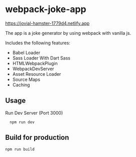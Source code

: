 # webpack-joke-app

https://jovial-hamster-1779d4.netlify.app

The app is a joke generator by using webpack with vanilla js.

Includes the following features:

- Babel Loader
- Sass Loader With Dart Sass
- HTMLWebpackPlugin
- WebpackDevServer
- Asset Resource Loader
- Source Maps
- Caching

## Usage

Run Dev Server (Port 3000)

```
  npm run dev
```

## Build for production

```
npm run build
```
